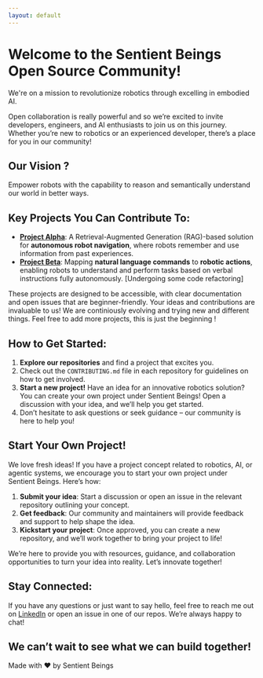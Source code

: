 ```yaml
---
layout: default
---
```


# Welcome to the Sentient Beings Open Source Community!

We're on a mission to revolutionize robotics through excelling in embodied AI.

Open collaboration is really powerful and so we’re excited to invite developers, engineers, and AI enthusiasts to join us on this journey. Whether you’re new to robotics or an experienced developer, there’s a place for you in our community!

## Our Vision ? 
Empower robots with the capability to reason and semantically understand our world in better ways. 

## Key Projects You Can Contribute To:
- [**Project Alpha**](https://github.com/Sentient-Beings/RobotwithMemory): A Retrieval-Augmented Generation (RAG)-based solution for **autonomous robot navigation**, where robots remember and use information from past experiences.
- [**Project Beta**](https://github.com/Sentient-Beings/Language-to-Actions): Mapping **natural language commands** to **robotic actions**, enabling robots to understand and perform tasks based on verbal instructions fully autonomously. [Undergoing some code refactoring]

These projects are designed to be accessible, with clear documentation and open issues that are beginner-friendly. Your ideas and contributions are invaluable to us! We are continiously evolving and trying new and different things. Feel free to add more projects, this is just the beginning ! 

## How to Get Started:
1. **Explore our repositories** and find a project that excites you.
2. Check out the `CONTRIBUTING.md` file in each repository for guidelines on how to get involved.
3. **Start a new project!** Have an idea for an innovative robotics solution? You can create your own project under Sentient Beings! Open a discussion with your idea, and we’ll help you get started.
4. Don’t hesitate to ask questions or seek guidance – our community is here to help you!

## Start Your Own Project!
We love fresh ideas! If you have a project concept related to robotics, AI, or agentic systems, we encourage you to start your own project under Sentient Beings. Here’s how:
1. **Submit your idea**: Start a discussion or open an issue in the relevant repository outlining your concept.
2. **Get feedback**: Our community and maintainers will provide feedback and support to help shape the idea.
3. **Kickstart your project**: Once approved, you can create a new repository, and we’ll work together to bring your project to life!

We’re here to provide you with resources, guidance, and collaboration opportunities to turn your idea into reality. Let’s innovate together!

## Stay Connected:
If you have any questions or just want to say hello, feel free to reach me out on [LinkedIn](https://www.linkedin.com/in/muhammad-ahmed-845a371b6/) or open an issue in one of our repos. We’re always happy to chat!

We can’t wait to see what we can build together!
---

Made with ❤️ by Sentient Beings
